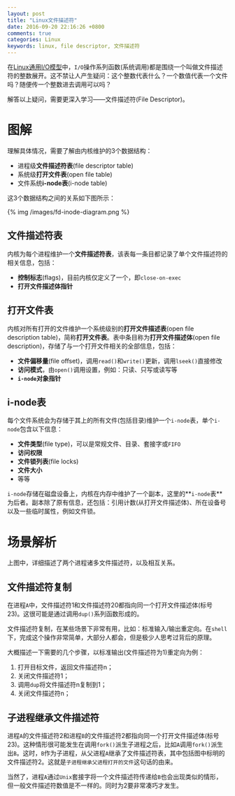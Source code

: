 ```yaml
---
layout: post
title: "Linux文件描述符"
date: 2016-09-20 22:16:26 +0800
comments: true
categories: Linux
keywords: linux, file descriptor, 文件描述符
---
```


在[Linux通用I/O模型](http://www.jianshu.com/p/5357d72ef17d)中，`I/O`操作系列函数(系统调用)都是围绕一个叫做文件描述符的整数展开。这不禁让人产生疑问：这个整数代表什么？一个数值代表一个文件吗？随便传一个整数进去调用可以吗？

解答以上疑问，需要更深入学习——文件描述符(File Descriptor)。

<!--more-->

# 图解

理解具体情况，需要了解由内核维护的3个数据结构：

- 进程级**文件描述符表**(file descriptor table)
- 系统级**打开文件表**(open file table)
- 文件系统**i-node表**(i-node table)

这3个数据结构之间的关系如下图所示：

{% img /images/fd-inode-diagram.png %}

## 文件描述符表

内核为每个进程维护一个**文件描述符表**，该表每一条目都记录了单个文件描述符的相关信息，包括：

- **控制标志**(flags)，目前内核仅定义了一个，即`close-on-exec`
- **打开文件描述体指针**

## 打开文件表

内核对所有打开的文件维护一个系统级别的**打开文件描述表**(open file description table)，简称**打开文件表**。表中条目称为**打开文件描述体**(open file description)，存储了与一个打开文件相关的全部信息，包括：

- **文件偏移量**(file offset)，调用`read()`和`write()`更新，调用`lseek()`直接修改
- **访问模式**，由`open()`调用设置，例如：只读、只写或读写等
- **`i-node`对象指针**

## i-node表

每个文件系统会为存储于其上的所有文件(包括目录)维护一个`i-node`表，单个`i-node`包含以下信息：

- **文件类型**(file type)，可以是常规文件、目录、套接字或`FIFO`
- **访问权限**
- **文件锁列表**(file locks)
- **文件大小**
- 等等

`i-node`存储在磁盘设备上，内核在内存中维护了一个副本，这里的**`i-node`表**为后者。副本除了原有信息，还包括：引用计数(从打开文件描述体)、所在设备号以及一些临时属性，例如文件锁。

# 场景解析

上图中，详细描述了两个进程诸多文件描述符，以及相互关系。

## 文件描述符复制

在进程`A`中，文件描述符1和文件描述符20都指向同一个打开文件描述体(标号23)。这很可能是通过调用`dup()`系列函数形成的。

文件描述符复制，在某些场景下非常有用，比如：标准输入/输出重定向。在`shell`下，完成这个操作非常简单，大部分人都会，但是极少人思考过背后的原理。

大概描述一下需要的几个步骤，以标准输出(文件描述符为1)重定向为例：

1. 打开目标文件，返回文件描述符n；
2. 关闭文件描述符1；
3. 调用`dup`将文件描述符n复制到1；
4. 关闭文件描述符n；

## 子进程继承文件描述符

进程`A`的文件描述符2和进程`B`的文件描述符2都指向同一个打开文件描述体(标号23)。这种情形很可能发生在调用`fork()`派生子进程之后，比如`A`调用`fork()`派生出`B`。这时，`B`作为子进程，从父进程`A`继承了文件描述符表，其中包括图中标明的文件描述符2。这就是`子进程继承父进程打开的文件`这句话的由来。

当然了，进程`A`通过`Unix`套接字将一个文件描述符传递给`B`也会出现类似的情形，但一般文件描述符数值是不一样的。同时为2要非常凑巧才发生。
